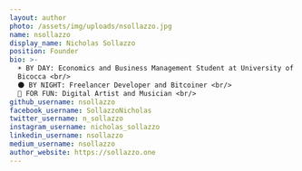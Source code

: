 ```yaml
---
layout: author
photo: /assets/img/uploads/nsollazzo.jpg
name: nsollazzo
display_name: Nicholas Sollazzo
position: Founder
bio: >-
  ☀️ BY DAY: Economics and Business Management Student at University of Milano -
  Bicocca <br/>
  🌑 BY NIGHT: Freelancer Developer and Bitcoiner <br/>
  🥳 FOR FUN: Digital Artist and Musician <br/>
github_username: nsollazzo
facebook_username: SollazzoNicholas
twitter_username: n_sollazzo
instagram_username: nicholas_sollazzo
linkedin_username: nsollazzo
medium_username: nsollazzo
author_website: https://sollazzo.one
---
```

